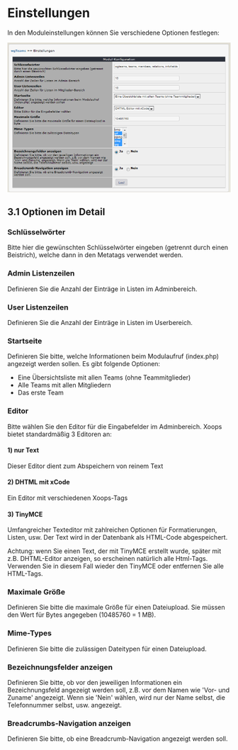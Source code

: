 # Einstellungen

In den Moduleinstellungen können Sie verschiedene Optionen festlegen:  


![](../.gitbook/assets/3preferences.png)

## 3.1 Optionen im Detail

### Schlüsselwörter

Bitte hier die gewünschten Schlüsselwörter eingeben \(getrennt durch einen Beistrich\), welche dann in den Metatags verwendet werden.

### Admin Listenzeilen

Definieren Sie die Anzahl der Einträge in Listen im Adminbereich.

### User Listenzeilen

Definieren Sie die Anzahl der Einträge in Listen im Userbereich.

### Startseite

Definieren Sie bitte, welche Informationen beim Modulaufruf \(index.php\) angezeigt werden sollen. Es gibt folgende Optionen:

* Eine Übersichtsliste mit allen Teams \(ohne Teammitglieder\)
* Alle Teams mit allen Mitgliedern
* Das erste Team

### Editor

Bitte wählen Sie den Editor für die Eingabefelder im Adminbereich. Xoops bietet standardmäßig 3 Editoren an:

#### 1\) nur Text

Dieser Editor dient zum Abspeichern von reinem Text

#### 2\) DHTML mit xCode

Ein Editor mit verschiedenen Xoops-Tags

#### 3\) TinyMCE

Umfangreicher Texteditor mit zahlreichen Optionen für Formatierungen, Listen, usw. Der Text wird in der Datenbank als HTML-Code abgespeichert.

Achtung: wenn Sie einen Text, der mit TinyMCE erstellt wurde, später mit z.B. DHTML-Editor anzeigen, so erscheinen natürlich alle Html-Tags. Verwenden Sie in diesem Fall wieder den TinyMCE oder entfernen Sie alle HTML-Tags.

### Maximale Größe

Definieren Sie bitte die maximale Größe für einen Dateiupload. Sie müssen den Wert für Bytes angegeben \(10485760 = 1 MB\).

### Mime-Types

Definieren Sie bitte die zulässigen Dateitypen für einen Dateiupload.

### Bezeichnungsfelder anzeigen

Definieren Sie bitte, ob vor den jeweiligen Informationen ein Bezeichnungsfeld angezeigt werden soll, z.B. vor dem Namen wie 'Vor- und Zuname' angezeigt. Wenn sie 'Nein' wählen, wird nur der Name selbst, die Telefonnummer selbst, usw. angezeigt.

### Breadcrumbs-Navigation anzeigen

Definieren Sie bitte, ob eine Breadcrumb-Navigation angezeigt werden soll.

